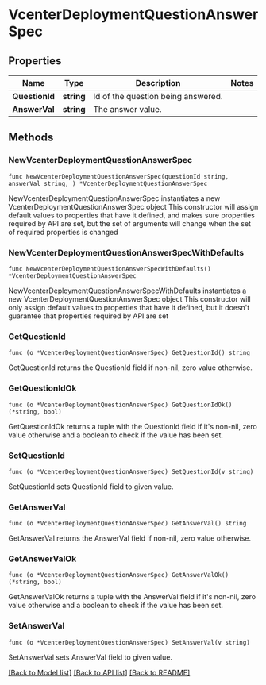 # VcenterDeploymentQuestionAnswerSpec

## Properties

Name | Type | Description | Notes
------------ | ------------- | ------------- | -------------
**QuestionId** | **string** | Id of the question being answered. | 
**AnswerVal** | **string** | The answer value. | 

## Methods

### NewVcenterDeploymentQuestionAnswerSpec

`func NewVcenterDeploymentQuestionAnswerSpec(questionId string, answerVal string, ) *VcenterDeploymentQuestionAnswerSpec`

NewVcenterDeploymentQuestionAnswerSpec instantiates a new VcenterDeploymentQuestionAnswerSpec object
This constructor will assign default values to properties that have it defined,
and makes sure properties required by API are set, but the set of arguments
will change when the set of required properties is changed

### NewVcenterDeploymentQuestionAnswerSpecWithDefaults

`func NewVcenterDeploymentQuestionAnswerSpecWithDefaults() *VcenterDeploymentQuestionAnswerSpec`

NewVcenterDeploymentQuestionAnswerSpecWithDefaults instantiates a new VcenterDeploymentQuestionAnswerSpec object
This constructor will only assign default values to properties that have it defined,
but it doesn't guarantee that properties required by API are set

### GetQuestionId

`func (o *VcenterDeploymentQuestionAnswerSpec) GetQuestionId() string`

GetQuestionId returns the QuestionId field if non-nil, zero value otherwise.

### GetQuestionIdOk

`func (o *VcenterDeploymentQuestionAnswerSpec) GetQuestionIdOk() (*string, bool)`

GetQuestionIdOk returns a tuple with the QuestionId field if it's non-nil, zero value otherwise
and a boolean to check if the value has been set.

### SetQuestionId

`func (o *VcenterDeploymentQuestionAnswerSpec) SetQuestionId(v string)`

SetQuestionId sets QuestionId field to given value.


### GetAnswerVal

`func (o *VcenterDeploymentQuestionAnswerSpec) GetAnswerVal() string`

GetAnswerVal returns the AnswerVal field if non-nil, zero value otherwise.

### GetAnswerValOk

`func (o *VcenterDeploymentQuestionAnswerSpec) GetAnswerValOk() (*string, bool)`

GetAnswerValOk returns a tuple with the AnswerVal field if it's non-nil, zero value otherwise
and a boolean to check if the value has been set.

### SetAnswerVal

`func (o *VcenterDeploymentQuestionAnswerSpec) SetAnswerVal(v string)`

SetAnswerVal sets AnswerVal field to given value.



[[Back to Model list]](../README.md#documentation-for-models) [[Back to API list]](../README.md#documentation-for-api-endpoints) [[Back to README]](../README.md)


